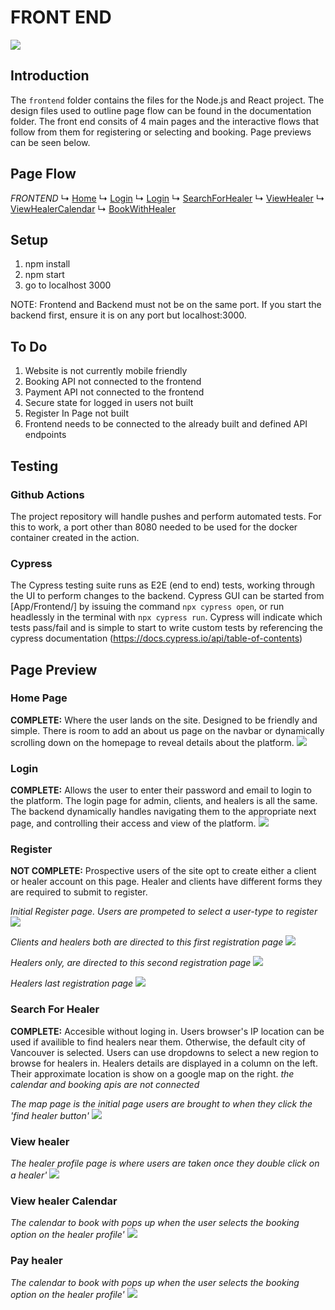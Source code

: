 # FRONT END
![](../../Documentation/screenshots/UX-Web-CityResults.png)

## Introduction
The `frontend` folder contains the files for the Node.js and React project. The design files used to outline page flow can be found in the documentation folder. The front end consits of 4 main pages and the interactive flows that follow from them for registering or selecting and booking. Page previews can be seen below. 

## Page Flow

*FRONTEND*
    ↳ [Home](#Home-Page)
    ↳ [Login](#Login)
    ↳ [Login](#Register)
    ↳ [SearchForHealer](#Search-For-Healer)
      ↳ [ViewHealer](#View-Healer)
      ↳ [ViewHealerCalendar](#View-healer-Calendar)
      ↳ [BookWithHealer](#Pay-healer)


## Setup 
1) npm install
2) npm start
3) go to localhost 3000 

NOTE: Frontend and Backend must not be on the same port. If you start the backend first, ensure it is on any port but localhost:3000. 

## To Do
1) Website is not currently mobile friendly
2) Booking API not connected to the frontend
3) Payment API not connected to the frontend
4) Secure state for logged in users not built
5) Register In Page not built
6) Frontend needs to be connected to the already built and defined API endpoints

## Testing

### Github Actions
The project repository will handle pushes and perform automated tests. For this to work, a port other than 8080 needed to be used for the docker container created in the action. 

### Cypress
The Cypress testing suite runs as E2E (end to end) tests, working through the UI to perform changes to the backend. Cypress GUI can be started from [App/Frontend/] by issuing the command `npx cypress open`, or run headlessly in the terminal with `npx cypress run`. Cypress will indicate which tests pass/fail and is simple to start to write custom tests by referencing the cypress documentation (https://docs.cypress.io/api/table-of-contents)

## Page Preview

### Home Page
**COMPLETE:** Where the user lands on the site. Designed to be friendly and simple. There is room to add an about us page on the navbar or dynamically scrolling down on the homepage to reveal details about the platform. 
![](../../Documentation/screenshots/home.png)

### Login
**COMPLETE:** Allows the user to enter their password and email to login to the platform. The login page for admin, clients, and healers is all the same. The backend dynamically handles navigating them to the appropriate next page, and controlling their access and view of the platform. 
![](../../Documentation/screenshots/UX-WEB-Login.png)

### Register
**NOT COMPLETE:** Prospective users of the site opt to create either a client or healer account on this page. Healer and clients have different forms they are required to submit to register. 

*Initial Register page. Users are prompeted to select a user-type to register*
![](../../Documentation/screenshots/signup2.png)

*Clients and healers both are directed to this first registration page*
![](../../Documentation/screenshots/signup3.png)

*Healers only, are directed to this second registration page*
![](../../Documentation/screenshots/signup4.png)

*Healers last registration page*
![](../../Documentation/screenshots/signup5.png)

### Search For Healer
**COMPLETE:** Accesible without loging in. Users browser's IP location can be used if availible to find healers near them. Otherwise, the default city of Vancouver is selected. Users can use dropdowns to select a new region to browse for healers in. Healers details are displayed in a column on the left. Their approximate location is show on a google map on the right. *the calendar and booking apis are not connected*

*The map page is the initial page users are brought to when they click the 'find healer button'*
![](../../Documentation/screenshots/mapview.png)

### View healer
*The healer profile page is where users are taken once they double click on a healer'*
![](../../Documentation/screenshots/healerprofile.png)

### View healer Calendar
*The calendar to book with pops up when the user selects the booking option on the healer profile'*
![](../../Documentation/screenshots/calendar.png)

### Pay healer
*The calendar to book with pops up when the user selects the booking option on the healer profile'*
![](../../Documentation/screenshots/booking.png)
